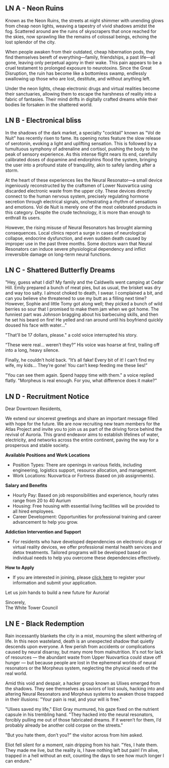 ## LN A - Neon Ruins

Known as the Neon Ruins, the streets at night shimmer with unending glows from cheap neon lights, weaving a tapestry of vivid shadows amidst the fog. Scattered around are the ruins of skyscrapers that once reached for the skies, now sprawling like the remains of colossal beings, echoing the lost splendor of the city.

When people awaken from their outdated, cheap hibernation pods, they find themselves bereft of everything—family, friendships, a past life—all gone, leaving only perpetual agony in their wake. This pain appears to be a cruel testament to prolonged exposure to neurotoxins. Since the Great Disruption, the ruin has become like a bottomless swamp, endlessly swallowing up those who are lost, destitute, and without anything left.

Under the neon lights, cheap electronic drugs and virtual realities become their sanctuaries, allowing them to escape the harshness of reality into a fabric of fantasies. Their mind drifts in digitally crafted dreams while their bodies lie forsaken in the shattered world.


## LN B - Electronical bliss

In the shadows of the dark market, a specialty "cocktail" known as "Vol de Nuit" has recently risen to fame. Its opening notes feature the slow release of serotonin, evoking a light and uplifting sensation. This is followed by a tumultuous symphony of adrenaline and cortisol, pushing the body to the peak of sensory experience. As this intense flight nears its end, carefully calibrated doses of dopamine and endorphins flood the system, bringing the user into a profound state of tranquility, akin to safely landing after a storm.

At the heart of these experiences lies the Neural Resonator—a small device ingeniously reconstructed by the craftsmen of Lower Nuovartica using discarded electronic waste from the upper city. These devices directly connect to the human nervous system, precisely regulating hormone secretion through electrical signals, orchestrating a rhythm of sensations and emotions. Vol de Nuit is merely one of the most celebrated products in this category. Despite the crude technology, it is more than enough to enthrall its users.

However, the rising misuse of Neural Resonators has brought alarming consequences. Local clinics report a surge in cases of neurological collapse, endocrine dysfunction, and even sudden death caused by improper use in the past three months. Some doctors warn that Neural Resonators can induce severe physiological dependency and inflict irreversible damage on long-term neural functions.


## LN C - Shattered Butterfly Dreams

"Hey, guess what I did? My family and the Caldwells went camping at Cedar Hill. Emily prepared a bunch of meat pies, but as usual, the brisket was dry and way too salty. I almost choked to death, I swear. I complained a bit, and can you believe she threatened to use my butt as a filling next time? However, Sophie and little Tomy got along well; they picked a bunch of wild berries so sour that I promised to make them jam when we got home. The funniest part was Johnson bragging about his barbecuing skills, and then he set his beard on fire! He yelled and ran around until his boyfriend quickly doused his face with water..."

"That'll be 17 dollars, please." a cold voice interrupted his story.

“These were real… weren’t they?” His voice was hoarse at first, trailing off into a long, heavy silence.

Finally, he couldn’t hold back. “It’s all fake! Every bit of it! I can’t find my wife, my kids… They’re gone! You can’t keep feeding me these lies!”

"You can see them again. Spend happy time with them." a voice replied flatly. "Morpheus is real enough. For you, what difference does it make?"


## LN D - Recruitment Notice

Dear Downtown Residents,

We extend our sincerest greetings and share an important message filled with hope for the future. We are now recruiting new team members for the Atlas Project and invite you to join us as part of the driving force behind the revival of Auroria. This grand endeavor aims to establish lifelines of water, electricity, and networks across the entire continent, paving the way for a prosperous and stable society.

**Available Positions and Work Locations**
- Position Types: There are openings in various fields, including engineering, logistics support, resource allocation, and management.
- Work Locations: Nuovartica or Fortress (based on job assignments).

**Salary and Benefits**
- Hourly Pay: Based on job responsibilities and experience, hourly rates range from 20 to 40 Aurium
- Housing: Free housing with essential living facilities will be provided to all hired employees.
- Career Development: Opportunities for professional training and career advancement to help you grow.

**Addiction Intervention and Support**
- For residents who have developed dependencies on electronic drugs or virtual reality devices, we offer professional mental health services and detox treatments. Tailored programs will be developed based on individual needs to help you overcome these dependencies effectively.

**How to Apply**
- If you are interested in joining, please <u>click here</u> to register your information and submit your application.

Let us join hands to build a new future for Auroria!

Sincerely,<br>
The White Tower Council


## LN E - Black Redemption

Rain incessantly blankets the city in a mist, mourning the silent withering of life. In this neon wasteland, death is an unexpected shadow that quietly descends upon everyone. A few perish from accidents or complications caused by neural disarray, but many more from malnutrition. It's not for lack of resources — the abundant waste from Upper Nuovartica could stave off hunger — but because people are lost in the ephemeral worlds of neural resonators or the Morpheus system, neglecting the physical needs of the real world.

Amid this void and despair, a hacker group known as Ulixes emerged from the shadows. They see themselves as saviors of lost souls, hacking into and altering Neural Resonators and Morpheus systems to awaken those trapped in their illusions: "Your pain is real, and your will is free."

"Ulixes saved my life," Eliot Gray murmured, his gaze fixed on the nutrient capsule in his trembling hand. "They hacked into the neural resonators, forcibly pulling me out of those fabricated dreams. If it weren’t for them, I’d probably already be another cold corpse on the streets."

"But you hate them, don’t you?" the visitor across from him asked.

Eliot fell silent for a moment, rain dripping from his hair. "Yes, I hate them. They made me live, but the reality is, I have nothing left but pain! I’m alive, trapped in a hell without an exit, counting the days to see how much longer I can endure."
